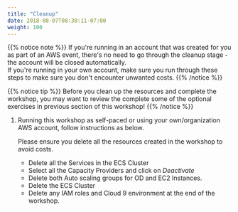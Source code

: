 ```yaml
---
title: "Cleanup"
date: 2018-08-07T08:30:11-07:00
weight: 100
---
```


{{% notice note %}}
If you're running in an account that was created for you as part of an AWS event, there's no need to go through the cleanup stage - the account will be closed automatically.\
If you're running in your own account, make sure you run through these steps to make sure you don't encounter unwanted costs.
{{% /notice %}}

{{% notice tip %}}
Before you clean up the resources and complete the workshop, you may want to review the complete some of the optional exercises in previous section of this workshop!
{{% /notice %}}


1. Running this workshop as self-paced or using your own/organization AWS account, follow instructions as below.

	Please ensure you delete all the resources created in the workshop to avoid costs.

    * Delete all the Services in the ECS Cluster
    * Select all the Capacity Providers and click on *Deactivate*   
    * Delete both Auto scaling groups for OD and EC2 Instances.
    * Delete the ECS Cluster
    * Delete any IAM roles and Cloud 9 environment at the end of the workshop.

